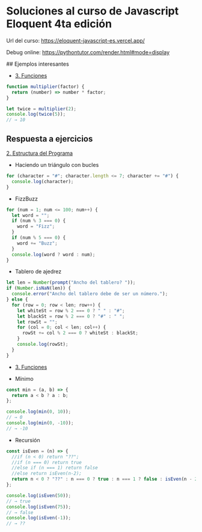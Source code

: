 # Soluciones al curso de Javascript Eloquent 4ta edición

Url del curso: https://eloquent-javascript-es.vercel.app/

Debug online: https://pythontutor.com/render.html#mode=display

## Ejemplos interesantes

- [3. Funciones](https://eloquent-javascript-es.vercel.app/03_functions.html)

```js
function multiplier(factor) {
  return (number) => number * factor;
}

let twice = multiplier(2);
console.log(twice(5));
// → 10
```

## Respuesta a ejercicios

[2. Estructura del Programa](https://eloquent-javascript-es.vercel.app/02_program_structure.html)

- Haciendo un triángulo con bucles

```js
for (character = "#"; character.length <= 7; character += "#") {
  console.log(character);
}
```

- FizzBuzz

```js
for (num = 1; num <= 100; num++) {
  let word = "";
  if (num % 3 === 0) {
    word = "Fizz";
  }
  if (num % 5 === 0) {
    word += "Buzz";
  }
  console.log(word ? word : num);
}
```

- Tablero de ajedrez

```js
let len = Number(prompt("Ancho del tablero? "));
if (Number.isNaN(len)) {
  console.error("Ancho del tablero debe de ser un número.");
} else {
  for (row = 0; row < len; row++) {
    let whiteSt = row % 2 === 0 ? " " : "#";
    let blackSt = row % 2 === 0 ? "#" : " ";
    let rowSt = "";
    for (col = 0; col < len; col++) {
      rowSt += col % 2 === 0 ? whiteSt : blackSt;
    }
    console.log(rowSt);
  }
}
```

- [3. Funciones](https://eloquent-javascript-es.vercel.app/03_functions.html)

- Mínimo

```js
const min = (a, b) => {
  return a < b ? a : b;
};

console.log(min(0, 10));
// → 0
console.log(min(0, -10));
// → -10
```

- Recursión

```js
const isEven = (n) => {
  //if (n < 0) return "??";
  //if (n === 0) return true
  //else if (n === 1) return false
  //else return isEven(n-2);
  return n < 0 ? "??" : n === 0 ? true : n === 1 ? false : isEven(n - 2);
};

console.log(isEven(50));
// → true
console.log(isEven(75));
// → false
console.log(isEven(-1));
// → ??
```
